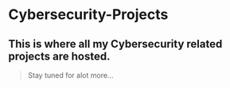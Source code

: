 # Cybersecurity-Projects

## This is where all my Cybersecurity related projects are hosted.
> Stay tuned for alot more...
